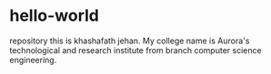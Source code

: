 # hello-world
repository
this is khashafath jehan. My college name is Aurora's technological and research institute from branch computer science engineering.
